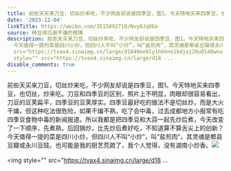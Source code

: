 ```yaml
---
title: 前些天买来刀豆，切丝炒来吃，不少网友却说是四季豆，图1。今天特地买来四季豆，也切丝，炒来吃。刀豆和四季豆的区别，照片上不明显，肉眼却很容易看出，刀豆的...
date: '2023-12-04'
linkTitle: https://weibo.com/3515092710/NvyAJqOEe
source: 种豆得瓜谢不谦的微博
description: 前些天买来刀豆，切丝炒来吃，不少网友却说是四季豆，图1。今天特地买来四季豆，也切丝，炒来吃。刀豆和四季豆的区别，照片上不明显，肉眼却很容易看出，刀豆的豆荚扁平，四季豆的豆荚厚实。四季豆最好吃的做法不是切丝炒，而是大火干煸，但这种吃法很危险，如果干煸不熟，吃了会中毒，过去成都地方小报常有吃四季豆食物中毒的新闻报道。所以我都是把四季豆和大蒜一起先炒后煮，今天改变了一下顺序，先煮熟，后回锅炒，比先炒后煮好吃，不知道算不算舌尖上的创新？<br>
  今天值得一提的菜是四川小炒，但四川人不叫“小炒”，叫“盐煎肉”，其灵魂是郫县豆瓣或永川豆豉。也可能是我的厨艺荒疏了，我个人觉得，没有湖南小炒香。<img style=""
  src="https://tvax4.sinaimg.cn/large/d1840ee6ly1hkhno1kdjoj20u0140wnu.jpg" referrerpolicy="no-referrer"><br><br><img
  style="" src="https://tvax4.sinaimg.cn/large/d18 ...
disable_comments: true
---
```

前些天买来刀豆，切丝炒来吃，不少网友却说是四季豆，图1。今天特地买来四季豆，也切丝，炒来吃。刀豆和四季豆的区别，照片上不明显，肉眼却很容易看出，刀豆的豆荚扁平，四季豆的豆荚厚实。四季豆最好吃的做法不是切丝炒，而是大火干煸，但这种吃法很危险，如果干煸不熟，吃了会中毒，过去成都地方小报常有吃四季豆食物中毒的新闻报道。所以我都是把四季豆和大蒜一起先炒后煮，今天改变了一下顺序，先煮熟，后回锅炒，比先炒后煮好吃，不知道算不算舌尖上的创新？<br> 今天值得一提的菜是四川小炒，但四川人不叫“小炒”，叫“盐煎肉”，其灵魂是郫县豆瓣或永川豆豉。也可能是我的厨艺荒疏了，我个人觉得，没有湖南小炒香。<img style="" src="https://tvax4.sinaimg.cn/large/d1840ee6ly1hkhno1kdjoj20u0140wnu.jpg" referrerpolicy="no-referrer"><br><br><img style="" src="https://tvax4.sinaimg.cn/large/d18 ...